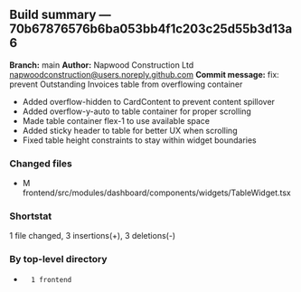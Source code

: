 ## Build summary — 70b67876576b6ba053bb4f1c203c25d55b3d13a6

**Branch:** main **Author:** Napwood Construction Ltd <napwoodconstruction@users.noreply.github.com>
**Commit message:** fix: prevent Outstanding Invoices table from overflowing container

- Added overflow-hidden to CardContent to prevent content spillover
- Added overflow-y-auto to table container for proper scrolling
- Made table container flex-1 to use available space
- Added sticky header to table for better UX when scrolling
- Fixed table height constraints to stay within widget boundaries

### Changed files

- M frontend/src/modules/dashboard/components/widgets/TableWidget.tsx

### Shortstat

1 file changed, 3 insertions(+), 3 deletions(-)

### By top-level directory

-       1 frontend
